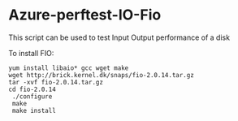 # Azure-perftest-IO-Fio
This script can be used to test Input Output performance of a disk 

To install FIO: 
```
yum install libaio* gcc wget make
wget http://brick.kernel.dk/snaps/fio-2.0.14.tar.gz
tar -xvf fio-2.0.14.tar.gz
cd fio-2.0.14
 ./configure
 make
 make install
 ```
 
 


